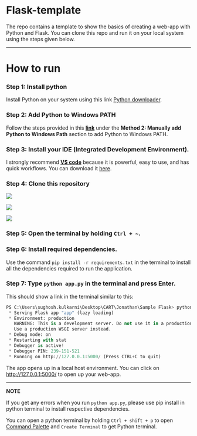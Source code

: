 # Flask-template
The repo contains a template to show the basics of creating a web-app with Python and Flask. You can clone this repo and run it on your local system using the steps given below.

---
# How to run
### **Step 1**: Install python 
Install Python on your system using this link [Python downloader](https://www.python.org/downloads/).

### **Step 2**: Add Python to Windows PATH
Follow the steps provided in this [**link**](https://datatofish.com/add-python-to-windows-path/) under the **Method 2: Manually add Python to Windows Path** section to add Python to Windows PATH.

### **Step 3**: Install your IDE (Integrated Development Environment).
I strongly recommend <u>**VS code**</u> because it is powerful, easy to use, and has quick workflows. You can download it [here](https://code.visualstudio.com/download).

### **Step 4**: Clone this repository
![](https://drive.google.com/uc?export=view&id=14wHmmUvdjngcLEurs-V07v9X8J_wrrkN)

![](./Flask-template/tree/main/static/other_files/Clone_Repo_Video.gif)

![](https://github.com/Procure-Analytics/Flask-template/tree/main/static/other_files/Clone_Repo_Video.gif)

### **Step 5**: Open the terminal by holding ```Ctrl + ~```.

### **Step 6**: Install required dependencies.
Use the command ```pip install -r requirements.txt``` in the terminal to install all the dependencies required to run the application. 

### **Step 7**: Type ```python app.py``` in the terminal and press Enter.

This should show a link in the terminal similar to this:
```app.py
PS C:\Users\sughosh.kulkarni\Desktop\CART\Jonathan\Sample Flask> python app.py
 * Serving Flask app "app" (lazy loading)
 * Environment: production
   WARNING: This is a development server. Do not use it in a production deployment.
   Use a production WSGI server instead.
 * Debug mode: on
 * Restarting with stat
 * Debugger is active!
 * Debugger PIN: 239-151-521
 * Running on http://127.0.0.1:5000/ (Press CTRL+C to quit)
 ```
The app opens up in a local host environment. You can click on http://127.0.0.1:5000/ to open up your web-app.

---
**NOTE**

If you get any errors when you run ```python app.py```, please use pip install in python terminal to install respective dependencies.

You can open a python terminal by holding ```Ctrl + shift + p``` to open <u>Command Palette</u> and ```Create Terminal``` to get Python terminal.

